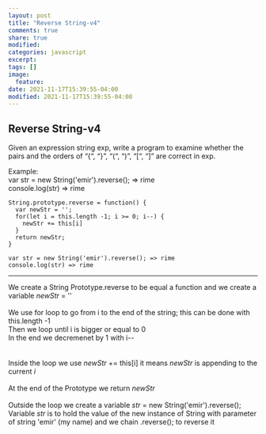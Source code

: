 ```yaml
---
layout: post
title: "Reverse String-v4"
comments: true
share: true
modified:
categories: javascript
excerpt:
tags: []
image:
  feature:
date: 2021-11-17T15:39:55-04:00
modified: 2021-11-17T15:39:55-04:00
---
```


## Reverse String-v4

Given an expression string exp, write a program to examine whether the pairs and the orders of “{“, “}”, “(“, “)”, “[“, “]” are correct in exp.

Example:<br>
var str = new String('emir').reverse(); => rime <br>
console.log(str) => rime <br>





~~~
String.prototype.reverse = function() {
  var newStr = '';
  for(let i = this.length -1; i >= 0; i--) {
    newStr += this[i]
  }
  return newStr;
}

var str = new String('emir').reverse(); => rime
console.log(str) => rime
~~~
___
We create a String Prototype.reverse to be equal a function and we create a variable *newStr* = ''
<br><br>
We use for loop to go from i to the end of the string; this can be done with this.length -1<br>
Then we loop until i is bigger or equal to 0 <br>
In the end we decremenet by 1 with i-- <br>
<br><br>
Inside the loop we use *newStr* += this[i] it means *newStr* is appending to the current *i* 
<br><br>
At the end of the Prototype we return *newStr*
<br><br>
Outside the loop we create a variable *str* = new String('emir').reverse();<br>
Variable *str* is to hold the value of the new instance of String with parameter of string 'emir' (my name) and we chain .reverse(); to reverse it
<br>


